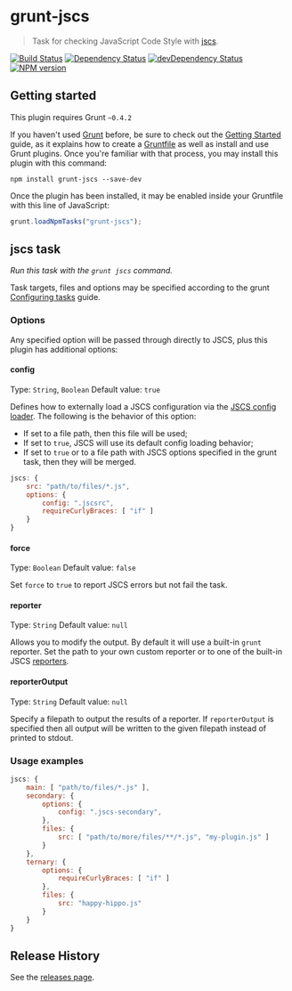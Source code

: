 # grunt-jscs
> Task for checking JavaScript Code Style with [jscs](https://github.com/mdevils/node-jscs).

[![Build Status](https://travis-ci.org/gustavohenke/grunt-jscs-checker.png?branch=master)](https://travis-ci.org/gustavohenke/grunt-jscs-checker)
[![Dependency Status](https://david-dm.org/gustavohenke/grunt-jscs.png?theme=shields.io)](https://david-dm.org/gustavohenke/grunt-jscs)
[![devDependency Status](https://david-dm.org/gustavohenke/grunt-jscs/dev-status.png?theme=shields.io)](https://david-dm.org/gustavohenke/grunt-jscs#info=devDependencies)
[![NPM version](https://badge.fury.io/js/grunt-jscs.png)](http://badge.fury.io/js/grunt-jscs)

## Getting started
This plugin requires Grunt `~0.4.2`

If you haven't used [Grunt](http://gruntjs.com/) before, be sure to check out the [Getting Started](http://gruntjs.com/getting-started) guide, as it explains how to create a [Gruntfile](http://gruntjs.com/sample-gruntfile) as well as install and use Grunt plugins. Once you're familiar with that process, you may install this plugin with this command:

```shell
npm install grunt-jscs --save-dev
```

Once the plugin has been installed, it may be enabled inside your Gruntfile with this line of JavaScript:

```js
grunt.loadNpmTasks("grunt-jscs");
```

## jscs task
_Run this task with the `grunt jscs` command._

Task targets, files and options may be specified according to the grunt [Configuring tasks](http://gruntjs.com/configuring-tasks) guide.

### Options
Any specified option will be passed through directly to JSCS, plus this plugin has additional options:

#### config
Type: `String`, `Boolean`
Default value: `true`

Defines how to externally load a JSCS configuration via the [JSCS config loader](https://github.com/mdevils/node-jscs#--config).
The following is the behavior of this option:

- If set to a file path, then this file will be used;
- If set to `true`, JSCS will use its default config loading behavior;
- If set to `true` or to a file path with JSCS options specified in the grunt task, then they will be merged.

```js
jscs: {
    src: "path/to/files/*.js",
    options: {
        config: ".jscsrc",
        requireCurlyBraces: [ "if" ]
    }
}
```

#### force
Type: `Boolean`
Default value: `false`

Set `force` to `true` to report JSCS errors but not fail the task.

#### reporter
Type: `String`
Default value: `null`

Allows you to modify the output. By default it will use a built-in `grunt` reporter. Set the path to your own custom reporter or to one of the built-in JSCS [reporters](https://github.com/mdevils/node-jscs/tree/master/lib/reporters).

#### reporterOutput
Type: `String`
Default value: `null`

Specify a filepath to output the results of a reporter. If `reporterOutput` is specified then all output will be written to the given filepath instead of printed to stdout.

### Usage examples
```js
jscs: {
    main: [ "path/to/files/*.js" ],
    secondary: {
        options: {
            config: ".jscs-secondary",
        },
        files: {
            src: [ "path/to/more/files/**/*.js", "my-plugin.js" ]
        }
    },
    ternary: {
        options: {
            requireCurlyBraces: [ "if" ]
        },
        files: {
            src: "happy-hippo.js"
        }
    }
}
```

## Release History
See the [releases page](https://github.com/gustavohenke/grunt-jscs/releases).
